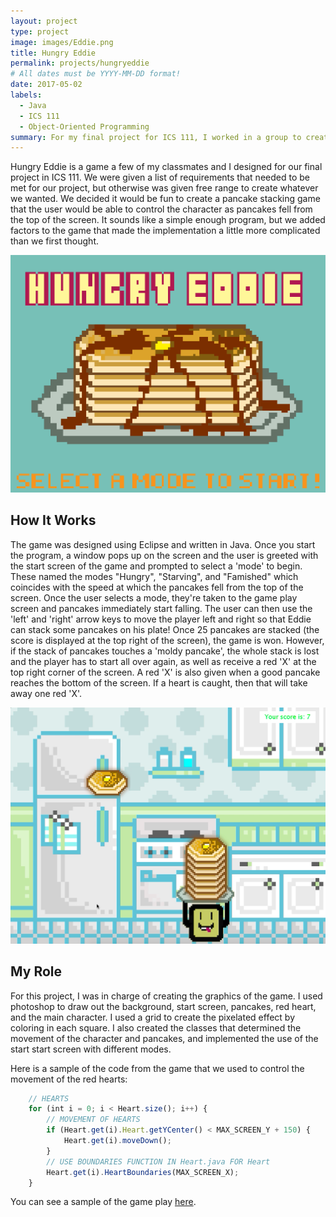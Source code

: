 ```yaml
---
layout: project
type: project
image: images/Eddie.png
title: Hungry Eddie
permalink: projects/hungryeddie
# All dates must be YYYY-MM-DD format!
date: 2017-05-02
labels:
  - Java
  - ICS 111
  - Object-Oriented Programming
summary: For my final project for ICS 111, I worked in a group to create a pancake stacking game using Java.
---
```


Hungry Eddie is a game a few of my classmates and I designed for our final project in ICS 111. We were given a list of requirements that needed to be met for our project, but otherwise was given free range to create whatever we wanted. We decided it would be fun to create a pancake stacking game that the user would be able to control the character as pancakes fell from the top of the screen. It sounds like a simple enough program, but we added factors to the game that made the implementation a little more complicated than we first thought.

<img class="ui medium right floated rounded image" src="../images/StartScreen.png">

## How It Works

The game was designed using Eclipse and written in Java. Once you start the program, a window pops up on the screen and the user is greeted with the start screen of the game and prompted to select a 'mode' to begin. These named the modes "Hungry", "Starving", and "Famished" which coincides with the speed at which the pancakes fell from the top of the screen. Once the user selects a mode, they're taken to the game play screen and pancakes immediately start falling. The user can then use the 'left' and 'right' arrow keys to move the player left and right so that Eddie can stack some pancakes on his plate! Once 25 pancakes are stacked (the score is displayed at the top right of the screen), the game is won. However, if the stack of pancakes touches a 'moldy pancake', the whole stack is lost and the player has to start all over again, as well as receive a red 'X' at the top right corner of the screen. A red 'X' is also given when a good pancake reaches the bottom of the screen. If a heart is caught, then that will take away one red 'X'.

<img class="ui medium left floated rounded image" src="../images/HungryEddieGamePlay.png">

## My Role

For this project, I was in charge of creating the graphics of the game. I used photoshop to draw out the background, start screen, pancakes, red heart, and the main character. I used a grid to create the pixelated effect by coloring in each square. I also created the classes that determined the movement of the character and pancakes, and implemented the use of the start start screen with different modes.

Here is a sample of the code from the game that we used to control the movement of the red hearts:

```js
	// HEARTS
	for (int i = 0; i < Heart.size(); i++) {
		// MOVEMENT OF HEARTS
		if (Heart.get(i).Heart.getYCenter() < MAX_SCREEN_Y + 150) {
			Heart.get(i).moveDown();
		}
		// USE BOUNDARIES FUNCTION IN Heart.java FOR Heart
		Heart.get(i).HeartBoundaries(MAX_SCREEN_X);
	}
```

You can see a sample of the game play [here](https://www.youtube.com/watch?v=Kk029e7Ucdc).



